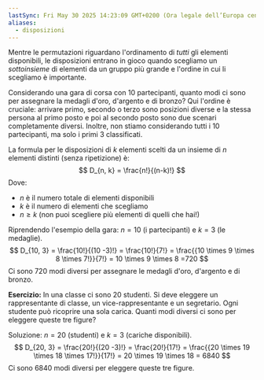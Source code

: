 ```yaml
---
lastSync: Fri May 30 2025 14:23:09 GMT+0200 (Ora legale dell’Europa centrale)
aliases:
  - disposizioni
---
```

Mentre le permutazioni riguardano l'ordinamento di _tutti_ gli elementi disponibili, le disposizioni entrano in gioco quando scegliamo un _sottoinsieme_ di elementi da un gruppo più grande e l'ordine in cui li scegliamo è importante.

Considerando una gara di corsa con 10 partecipanti, quanto modi ci sono per assegnare la medagli d'oro, d'argento e di bronzo? Qui l'ordine è cruciale: arrivare primo, secondo o terzo sono posizioni diverse e la stessa persona al primo posto e poi al secondo posto sono due scenari completamente diversi. Inoltre, non stiamo considerando tutti i 10 partecipanti, ma solo i primi 3 classificati.

La formula per le disposizioni di $k$ elementi scelti da un insieme di $n$ elementi distinti (senza ripetizione) è:
$$
D_{n, k} = \frac{n!}{(n-k)!}
$$
Dove:
- $n$ è il numero totale di elementi disponibili
- $k$ è il numero di elementi che scegliamo
- $n \geq k$ (non puoi scegliere più elementi di quelli che hai!)

Riprendendo l'esempio della gara: $n = 10$ (i partecipanti) e $k = 3$ (le medaglie).
$$
D_{10, 3} = \frac{10!}{(10 -3)!} = \frac{10!}{7!} = \frac{{10 \times 9 \times 8 \times 7!}}{7!} = 10 \times 9 \times 8 =720
$$
Ci sono 720 modi diversi per assegnare le medagli d'oro, d'argento e di bronzo.

**Esercizio:**
In una classe ci sono 20 studenti. Si deve eleggere un rappresentante di classe, un vice-rappresentante e un segretario. Ogni studente può ricoprire una sola carica.
Quanti modi diversi ci sono per eleggere queste tre figure?

Soluzione: $n = 20$ (studenti) e $k = 3$ (cariche disponibili).
$$
D_{20, 3} = \frac{20!}{(20 -3)!} = \frac{20!}{17!} = \frac{{20 \times 19 \times 18 \times 17!}}{17!} = 20 \times 19 \times 18 = 6840
$$
Ci sono 6840 modi diversi per eleggere queste tre figure.